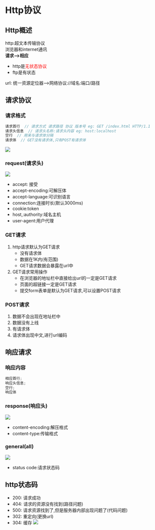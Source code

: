 # Http协议
## Http概述
http:超文本传输协议  
浏览器和internet通讯  
**请求-->相应**
- http是<font color=red>无状态协议</font>
- ftp是有状态

url: 统一资源定位器-->网络协议://域名:端口/路径  
## 请求协议
### 请求格式
```c
请求首行  // 请求方式 请求路径 协议 版本号 eg: GET /index.html HTTP/1.1  
请求头信息  // 请求头名称:请求头内容 eg: host:localhost  
空行  // 用来与请求体分隔  
请求体  // GET没有请求体,只有POST有请求体  
```
![](https://pic.amfc.ltd/learn/python/django/http_response_request.jpg)
### request(请求头)
![](https://pic.amfc.ltd/learn/python/django/http_request.jpg)
- accept: 接受
- accept-encoding:可解压体
- accept-language:可识别语言
- connection:连接时长(默认3000ms)
- cookie:token
- host,:authority:域名主机
- user-agent:用户代理

### GET请求
1. http请求默认为GET请求
    - 没有请求体
    - 数据在1K内(有范围)
    - GET请求数据会暴露在url中
2. GET请求常用操作
    - 在浏览器的地址栏中直接给出url的一定是GET请求
    - 页面的超链接一定是GET请求
    - 提交form表单是默认为GET请求,可以设置POST请求

### POST请求
1. 数据不会出现在地址栏中
2. 数据没有上线
3. 有请求体
4. 请求体出现中文,进行url编码

## 响应请求
### 响应内容
```c
相应首行;
响应头信息;
空行;
响应体
```
### response(响应头)
![](https://pic.amfc.ltd/learn/python/django/http_response.jpg)
- content-encoding:解压格式
- content-type:传输格式
### general(all)
![](https://pic.amfc.ltd/learn/python/django/general.jpg)
- status code:请求状态码

## http状态码
- 200: 请求成功
- 404: 请求的资源没有找到(路径问题)
- 500: 请求资源找到了,但是服务器内部出现问题了(代码问题)
- 302: 重定向(更换url)
- 304: 缓存
![](https://pic.amfc.ltd/learn/python/django/http_304.png)
